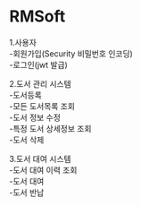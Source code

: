 # RMSoft

1.사용자<br/>
-회원가입(Security 비밀번호 인코딩)<br/>
-로그인(jwt 발급)

2.도서 관리 시스템<br/>
-도서등록<br/>
-모든 도서목록 조회<br/>
-도서 정보 수정<br/>
-특정 도서 상세정보 조회<br/>
-도서 삭제<br/>

3.도서 대여 시스템<br/>
-도서 대여 이력 조회<br/>
-도서 대여<br/>
-도서 반납
